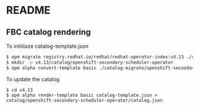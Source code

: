 # README

## FBC catalog rendering

To initiliaze catalog-template.json

```sh
$ opm migrate registry.redhat.io/redhat/redhat-operator-index:v4.13 ./catalog-migrate
$ mkdir -p v4.13/catalog/openshift-secondary-scheduler-operator
$ opm alpha convert-template basic ./catalog-migrate/openshift-secondary-scheduler-operator/catalog.json > v4.13/catalog-template.json
```

To update the catalog

```
$ cd v4.13
$ opm alpha render-template basic catalog-template.json > catalog/openshift-secondary-scheduler-operator/catalog.json
```

